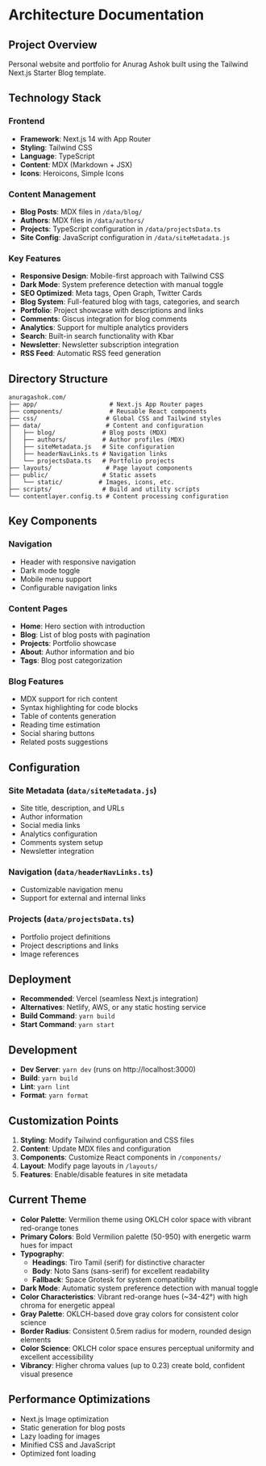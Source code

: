 # Architecture Documentation

## Project Overview

Personal website and portfolio for Anurag Ashok built using the Tailwind Next.js Starter Blog template.

## Technology Stack

### Frontend

- **Framework**: Next.js 14 with App Router
- **Styling**: Tailwind CSS
- **Language**: TypeScript
- **Content**: MDX (Markdown + JSX)
- **Icons**: Heroicons, Simple Icons

### Content Management

- **Blog Posts**: MDX files in `/data/blog/`
- **Authors**: MDX files in `/data/authors/`
- **Projects**: TypeScript configuration in `/data/projectsData.ts`
- **Site Config**: JavaScript configuration in `/data/siteMetadata.js`

### Key Features

- **Responsive Design**: Mobile-first approach with Tailwind CSS
- **Dark Mode**: System preference detection with manual toggle
- **SEO Optimized**: Meta tags, Open Graph, Twitter Cards
- **Blog System**: Full-featured blog with tags, categories, and search
- **Portfolio**: Project showcase with descriptions and links
- **Comments**: Giscus integration for blog comments
- **Analytics**: Support for multiple analytics providers
- **Search**: Built-in search functionality with Kbar
- **Newsletter**: Newsletter subscription integration
- **RSS Feed**: Automatic RSS feed generation

## Directory Structure

```
anuragashok.com/
├── app/                    # Next.js App Router pages
├── components/             # Reusable React components
├── css/                   # Global CSS and Tailwind styles
├── data/                  # Content and configuration
│   ├── blog/             # Blog posts (MDX)
│   ├── authors/          # Author profiles (MDX)
│   ├── siteMetadata.js   # Site configuration
│   ├── headerNavLinks.ts # Navigation links
│   └── projectsData.ts   # Portfolio projects
├── layouts/               # Page layout components
├── public/               # Static assets
│   └── static/          # Images, icons, etc.
├── scripts/              # Build and utility scripts
└── contentlayer.config.ts # Content processing configuration
```

## Key Components

### Navigation

- Header with responsive navigation
- Dark mode toggle
- Mobile menu support
- Configurable navigation links

### Content Pages

- **Home**: Hero section with introduction
- **Blog**: List of blog posts with pagination
- **Projects**: Portfolio showcase
- **About**: Author information and bio
- **Tags**: Blog post categorization

### Blog Features

- MDX support for rich content
- Syntax highlighting for code blocks
- Table of contents generation
- Reading time estimation
- Social sharing buttons
- Related posts suggestions

## Configuration

### Site Metadata (`data/siteMetadata.js`)

- Site title, description, and URLs
- Author information
- Social media links
- Analytics configuration
- Comments system setup
- Newsletter integration

### Navigation (`data/headerNavLinks.ts`)

- Customizable navigation menu
- Support for external and internal links

### Projects (`data/projectsData.ts`)

- Portfolio project definitions
- Project descriptions and links
- Image references

## Deployment

- **Recommended**: Vercel (seamless Next.js integration)
- **Alternatives**: Netlify, AWS, or any static hosting service
- **Build Command**: `yarn build`
- **Start Command**: `yarn start`

## Development

- **Dev Server**: `yarn dev` (runs on http://localhost:3000)
- **Build**: `yarn build`
- **Lint**: `yarn lint`
- **Format**: `yarn format`

## Customization Points

1. **Styling**: Modify Tailwind configuration and CSS files
2. **Content**: Update MDX files and configuration
3. **Components**: Customize React components in `/components/`
4. **Layout**: Modify page layouts in `/layouts/`
5. **Features**: Enable/disable features in site metadata

## Current Theme

- **Color Palette**: Vermilion theme using OKLCH color space with vibrant red-orange tones
- **Primary Colors**: Bold Vermilion palette (50-950) with energetic warm hues for impact
- **Typography**:
  - **Headings**: Tiro Tamil (serif) for distinctive character
  - **Body**: Noto Sans (sans-serif) for excellent readability
  - **Fallback**: Space Grotesk for system compatibility
- **Dark Mode**: Automatic system preference detection with manual toggle
- **Color Characteristics**: Vibrant red-orange hues (~34-42°) with high chroma for energetic appeal
- **Gray Palette**: OKLCH-based dove gray colors for consistent color science
- **Border Radius**: Consistent 0.5rem radius for modern, rounded design elements
- **Color Science**: OKLCH color space ensures perceptual uniformity and excellent accessibility
- **Vibrancy**: Higher chroma values (up to 0.23) create bold, confident visual presence

## Performance Optimizations

- Next.js Image optimization
- Static generation for blog posts
- Lazy loading for images
- Minified CSS and JavaScript
- Optimized font loading
